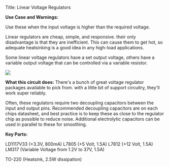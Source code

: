 Title:
Linear Voltage Regulators


**Use Case and Warnings:**

Use these when the input voltage is higher than the required voltage.

Linear regulators are cheap, simple, and responsive. their only disadvantage is that they are inefficient. This can cause them to get
 hot, so adequate heatsinking is a good idea in any high-load applications.

 Some linear voltage regulators have a set output voltage, others have a variable output voltage that can be controlled via a variable resistor.
 
 ![](https://www.elprocus.com/wp-content/uploads/2014/09/voltage-regulator1.jpg)

**What this circuit does:**
There's a bunch of great voltage regulator packages available to pick from. with a little bit of support circuitry, they'll work super reliably.

Often, these regulators require two decoupling capacitors between the input and output pins.
Recommended decoupling capacitors are on each chips datasheet, and best practice is to keep these as close to the regulator chip as possible to reduce noise.
Additional electrolytic capacitors can be used in parallel to these for smoothing.


**Key Parts:**

LD1117V33 (+3.3V, 800mA)
L7805 (+5 Volt, 1.5A)
L7812 (+12 Volt, 1.5A)
LM317 (Variable Voltage from 1.2V to 37V, 1.5A)

TO-220 (Heatsink, 2.5W dissipation)
